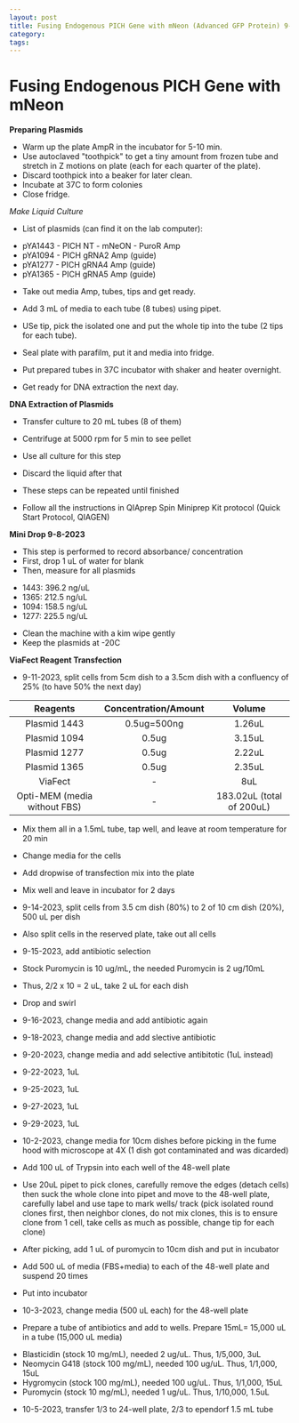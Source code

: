 ```yaml
---
layout: post
title: Fusing Endogenous PICH Gene with mNeon (Advanced GFP Protein) 9-5-2023
category:
tags:
---
```


# Fusing Endogenous PICH Gene with mNeon

**Preparing Plasmids**

- Warm up the plate AmpR in the incubator for 5-10 min.
- Use autoclaved "toothpick" to get a tiny amount from frozen tube and stretch in Z motions on plate (each for each quarter of the plate).
- Discard toothpick into a beaker for later clean.
- Incubate at 37C to form colonies
- Close fridge.

*Make Liquid Culture*

- List of plasmids (can find it on the lab computer):
+ pYA1443 - PICH NT - mNeON - PuroR Amp
+ pYA1094 - PICH gRNA2 Amp (guide)
+ pYA1277 - PICH gRNA4 Amp (guide)
+ pYA1365 - PICH gRNA5 Amp (guide)

- Take out media Amp, tubes, tips and get ready.
- Add 3 mL of media to each tube (8 tubes) using pipet.
- USe tip, pick the isolated one and put the whole tip into the tube (2 tips for each tube).
- Seal plate with parafilm, put it and media into fridge.
- Put prepared tubes in 37C incubator with shaker and heater overnight.

- Get ready for DNA extraction the next day.

**DNA Extraction of Plasmids**

- Transfer culture to 20 mL tubes (8 of them)
- Centrifuge at 5000 rpm for 5 min to see pellet
- Use all culture for this step
- Discard the liquid after that
- These steps can be repeated until finished

- Follow all the instructions in QIAprep Spin Miniprep Kit protocol (Quick Start Protocol, QIAGEN)

**Mini Drop 9-8-2023**

- This step is performed to record absorbance/ concentration
- First, drop 1 uL of water for blank
- Then, measure for all plasmids
+ 1443: 396.2 ng/uL
+ 1365: 212.5 ng/uL
+ 1094: 158.5 ng/uL
+ 1277: 225.5 ng/uL
- Clean the machine with a kim wipe gently
- Keep the plasmids at -20C

**ViaFect Reagent Transfection**

- 9-11-2023, split cells from 5cm dish to a 3.5cm dish with a confluency of 25% (to have 50% the next day)

**Reagents**|**Concentration/Amount**|**Volume**
:------:|:---------:|:----------:
Plasmid 1443|0.5ug=500ng|1.26uL
Plasmid 1094|0.5ug|3.15uL
Plasmid 1277|0.5ug|2.22uL
Plasmid 1365|0.5ug|2.35uL
ViaFect|-|8uL
Opti-MEM (media without FBS)|-|183.02uL (total of 200uL)

- Mix them all in a 1.5mL tube, tap well, and leave at room temperature for 20 min

- Change media for the cells
- Add dropwise of transfection mix into the plate
- Mix well and leave in incubator for 2 days

- 9-14-2023, split cells from 3.5 cm dish (80%) to 2 of 10 cm dish (20%), 500 uL per dish
- Also split cells in the reserved plate, take out all cells

- 9-15-2023, add antibiotic selection
- Stock Puromycin is 10 ug/mL, the needed Puromycin is 2 ug/10mL
- Thus, 2/2 x 10 = 2 uL, take 2 uL for each dish
- Drop and swirl

- 9-16-2023, change media and add antibiotic again

- 9-18-2023, change media and add slective antibiotic

- 9-20-2023, change media and add selective antibitotic (1uL instead)

- 9-22-2023, 1uL

- 9-25-2023, 1uL

- 9-27-2023, 1uL

- 9-29-2023, 1uL

- 10-2-2023, change media for 10cm dishes before picking in the fume hood with microscope at 4X (1 dish got contaminated and was dicarded)
- Add 100 uL of Trypsin into each well of the 48-well plate
- Use 20uL pipet to pick clones, carefully remove the edges (detach cells) then suck the whole clone into pipet and move to the 48-well plate, carefully label and use tape to mark wells/ track (pick isolated round clones first, then neighbor clones, do not mix clones, this is to ensure clone from 1 cell, take cells as much as possible, change tip for each clone)
- After picking, add 1 uL of puromycin to 10cm dish and put in incubator
- Add 500 uL of media (FBS+media) to each of the 48-well plate and suspend 20 times
- Put into incubator

- 10-3-2023, change media (500 uL each) for the 48-well plate
- Prepare a tube of antibiotics and add to wells. Prepare 15mL= 15,000 uL in a tube (15,000 uL media)
+ Blasticidin (stock 10 mg/mL), needed 2 ug/uL. Thus, 1/5,000, 3uL
+ Neomycin G418 (stock 100 mg/mL), needed 100 ug/uL. Thus, 1/1,000, 15uL
+ Hygromycin (stock 100 mg/mL), needed 100 ug/uL. Thus, 1/1,000, 15uL
+ Puromycin (stock 10 mg/mL), needed 1 ug/uL. Thus, 1/10,000, 1.5uL

- 10-5-2023, transfer 1/3 to 24-well plate, 2/3 to ependorf 1.5 mL tube